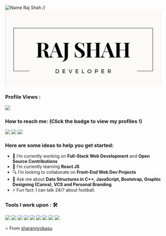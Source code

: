 ![Name](https://github.com/sharannyobasu/sharannyobasu/blob/master/Hello(1).gif)
Raj Shah
//![Name](https://github.com/Rajshah1302/Rajshah1302/blob/main/src/Name.PNG)


 ### Profile Views :<br>
  <img src="https://profile-counter.glitch.me/Rajshah1302/count.svg" />


### How to reach me: <strong>(Click the badge to view my profiles !)</strong>

<img src="https://img.shields.io/badge/shahraj2052@gmail.com-%23D14836.svg?&style=for-the-badge&logo=gmail&logoColor=white" href="shahraj2052@gmail.com">   <a  href="https://www.instagram.com/rajshah1302/"><img src="https://img.shields.io/badge/@rajshah1302-%23E4405F.svg?&style=for-the-badge&logo=instagram&logoColor=white"></a>   <a href="https://www.linkedin.com/in/raj-shah-81b10024a/"><img src="https://img.shields.io/badge/Raj Shah-%230077B5.svg?&style=for-the-badge&logo=linkedin&logoColor=white" ></a>  
<!--<a  href="https://medium.com/@yobasu2015"><img src="https://img.shields.io/badge/@yobasu2015-%2312100E.svg?&style=for-the-badge&logo=medium&logoColor=white"></a> -->

### Here are some ideas to help you get started:

- 🔭 I’m currently working on <strong>Full-Stack Web Development</strong> and <strong>Open Source Contributions</strong>
- 🌱 I’m currently learning <strong>React JS</strong>
- 🔍 I’m looking to collaborate on <strong>Front-End Web Dev Projects</strong>
- 💬 Ask me about <strong>Data Structures in C++, JavaScript, Bootstrap, Graphic Designing (Canva), VCS and Personal Branding</strong>
- ⚡ Fun fact: I can talk 24/7 about football.

### Tools I work upon : 🛠

<img src="https://img.shields.io/badge/c++%20-%2300599C.svg?&style=for-the-badge&logo=c%2B%2B&logoColor=white">   
<!--<img src="https://img.shields.io/badge/python%20-%2314354C.svg?&style=for-the-badge&logo=python&logoColor=white">   -->
<img src="https://img.shields.io/badge/javascript%20-%23323330.svg?&style=for-the-badge&logo=javascript&logoColor=%23F7DF1E">   <img src="https://img.shields.io/badge/html5%20-%23E34F26.svg?&style=for-the-badge&logo=html5&logoColor=white">   <img src="https://img.shields.io/badge/css3%20-%231572B6.svg?&style=for-the-badge&logo=css3&logoColor=white">   <img src="https://img.shields.io/badge/react%20-%2320232a.svg?&style=for-the-badge&logo=react&logoColor=%2361DAFB">   <img src="https://img.shields.io/badge/bootstrap%20-%23563D7C.svg?&style=for-the-badge&logo=bootstrap&logoColor=white">   <img src="https://img.shields.io/badge/git%20-%23F05033.svg?&style=for-the-badge&logo=git&logoColor=white"/>   <img src="http://img.shields.io/badge/-VS%20Code-000000?style=for-the-badge&logo=Visual-studio-code&logoColor=blue">

<img src="https://github-readme-stats.vercel.app/api?username=sharannyobasu&show_icons=true&title_color=03fc90&icon_color=03fc90&text_color=03fc90&bg_color=002b19">

⭐️ From [sharannyobasu](https://github.com/sharannyobasu)
